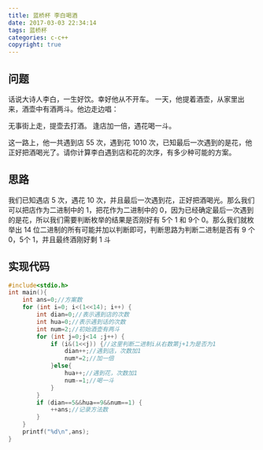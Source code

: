 ```yaml
---
title: 蓝桥杯 李白喝酒
date: 2017-03-03 22:34:14
tags: 蓝桥杯
categories: c-c++
copyright: true
---
```

## 问题
话说大诗人李白，一生好饮。幸好他从不开车。 
一天，他提着酒壶，从家里出来，酒壶中有酒两斗。他边走边唱：

无事街上走，提壶去打酒。 
逢店加一倍，遇花喝一斗。

这一路上，他一共遇到店 55 次，遇到花 1010 次，已知最后一次遇到的是花，他正好把酒喝光了。请你计算李白遇到店和花的次序，有多少种可能的方案。

<!-- more -->

## 思路
我们已知遇店 5 次，遇花 10 次，并且最后一次遇到花，正好把酒喝光。那么我们可以把店作为二进制中的 1，把花作为二进制中的 0，因为已经确定最后一次遇到的是花，所以我们需要判断枚举的结果是否刚好有 5个 1 和 9个 0。那么我们就枚举出 14 位二进制的所有可能并加以判断即可，判断思路为判断二进制是否有 9 个 0，5个 1，并且最终酒刚好剩 1 斗


## 实现代码
```C++
#include<stdio.h>
int main(){
    int ans=0;//方案数
    for (int i=0; i<(1<<14); i++) {
        int dian=0;//表示遇到店的次数
        int hua=0;//表示遇到话的次数
        int num=2;//初始酒壶有两斗
        for (int j=0;j<14 ;j++) {
            if (i&(1<<j)) {//这里判断二进制i从右数第j+1为是否为1
                dian++;//遇到店，次数加1
                num*=2;//加一倍
            }else{
                hua++;//遇到花，次数加1
                num-=1;//喝一斗
            }
        }
        if (dian==5&&hua==9&&num==1) {
            ++ans;//记录方法数
        }
    }
    printf("%d\n",ans);
}
```


